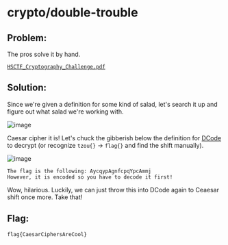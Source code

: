 # crypto/double-trouble

## Problem: 

The pros solve it by hand.

[`HSCTF_Cryptography_Challenge.pdf`](https://hsctf-10-resources.storage.googleapis.com/uploads/bb4959cab76a65fbe12a6745666cd9a185cf6a2b27ae5e69e955be7ad143e5f1/HSCTF_Cryptography_Challenge.pdf)

## Solution: 

Since we're given a definition for some kind of salad, let's search it up and figure out what salad we're working with.

![image](https://github.com/warithr621/HSCTF10-Writeups/assets/64328893/d9850a93-e629-4bff-995b-735ce8ab92e5)

Caesar cipher it is! Let's chuck the gibberish below the definition for [DCode](https://www.dcode.fr/caesar-cipher) to decrypt (or recognize `tzou{}` -> `flag{}` and find the shift manually).

![image](https://github.com/warithr621/HSCTF10-Writeups/assets/64328893/6abb12cc-6ebe-4499-b048-519132822559)

```
The flag is the following: AycqypAgnfcpqYpcAmmj
However, it is encoded so you have to decode it first!
```

Wow, hilarious. Luckily, we can just throw this into DCode again to Ceaesar shift once more. Take that!



## Flag:

`flag{CaesarCiphersAreCool}`